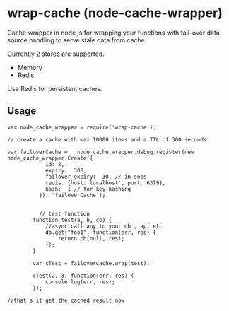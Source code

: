 # wrap-cache (node-cache-wrapper)
Cache wrapper in node js for wrapping your functions with fail-over data source handling to serve stale data from cache

Currently 2 stores are supported.

 - Memory
 - Redis

Use Redis for persistent caches.

Usage
------

```
var node_cache_wrapper = require('wrap-cache');

// create a cache with max 10000 items and a TTL of 300 seconds

var failoverCache =   node_cache_wrapper.debug.register(new node_cache_wrapper.Create({
            id: 2,
            expiry:  300,
            failover_expiry:  30, // in secs
            redis: {host:'localhost', port: 6379},
            hash:  1 // for key hashing
          }), 'failoverCache');
          
          
          // test function
        function test(a, b, cb) {
            //async call any to your db , api etc
            db.get("foo1", function(err, res) {
                return cb(null, res);
            });
        }

        var cTest = failoverCache.wrap(test);

        cTest(2, 3, function(err, res) {
            console.log(err, res);
        });

//that's it get the cached result now
        
